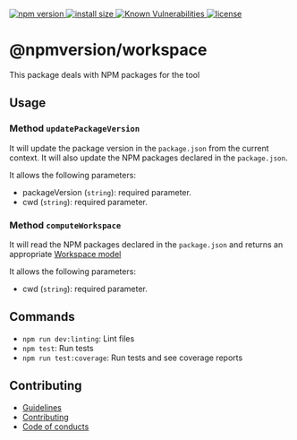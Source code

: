 <p>
    <a href="https://www.npmjs.com/package/@npmversion/workspace">
    <img src="https://img.shields.io/npm/v/@npmversion/workspace" alt="npm version">
  </a>

  <a href="https://packagephobia.now.sh/result?p=@npmversion/workspace">
    <img src="https://packagephobia.now.sh/badge?p=@npmversion/workspace" alt="install size">
  </a>

  <a href="https://snyk.io/test/github/rochejul/npmversion">
    <img src="https://snyk.io/test/github/rochejul/npmversion/badge.svg?targetFile=packages/core/package.json" alt="Known Vulnerabilities">
  </a>

  <a href="https://github.com/rochejul/npmversion/blob/main/LICENSE">
    <img src="https://img.shields.io/npm/l/@npmversion/workspace.svg" alt="license">
  </a>
</p>

# @npmversion/workspace

This package deals with NPM packages for the tool

## Usage

### Method `updatePackageVersion`

It will update the package version in the `package.json` from the current context.
It will also update the NPM packages declared in the `package.json`.

It allows the following parameters:

- packageVersion (`string`): required parameter.
- cwd (`string`): required parameter.

### Method `computeWorkspace`

It will read the NPM packages declared in the `package.json` and returns an appropriate [Workspace model](./src/model/workspace.js)

It allows the following parameters:

- cwd (`string`): required parameter.

## Commands

- `npm run dev:linting`: Lint files
- `npm test`: Run tests
- `npm run test:coverage`: Run tests and see coverage reports

## Contributing

- [Guidelines](../../docs/GUIDELINES.md)
- [Contributing](../../docs/CONTRIBUTING.md)
- [Code of conducts](../../docs/CODE_OF_CONDUCTS.md)
